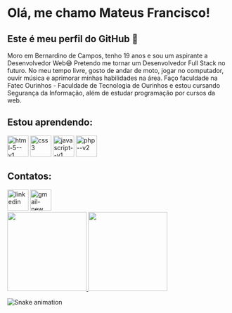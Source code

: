 # Olá, me chamo Mateus Francisco! 
## Este é meu perfil do GitHub 👋

Moro em Bernardino de Campos, tenho 19 anos e sou um aspirante a Desenvolvedor Web😅
Pretendo me tornar um Desenvolvedor Full Stack no futuro. No meu tempo livre, gosto de andar de moto, jogar no computador, ouvir música e aprimorar minhas habilidades na área.
Faço faculdade na Fatec Ourinhos - Faculdade de Tecnologia de Ourinhos e estou cursando Segurança da Informação, além de estudar programação por cursos da web.

## Estou aprendendo:
<img width="48" height="48" src="https://img.icons8.com/color/48/html-5--v1.png" alt="html-5--v1"/> <img width="48" height="48" src="https://img.icons8.com/color/48/css3.png" alt="css3"/> <img width="48" height="48" src="https://img.icons8.com/color/48/javascript--v1.png" alt="javascript--v1"/> <img width="48" height="48" src="https://img.icons8.com/nolan/64/php--v2.png" alt="php--v2"/>

## Contatos:
<div>
<a href="https://www.linkedin.com/in/mateus-francisco-venâncio-de-oliveira-7922a4304" target="_blank"><img width="48" height="48" src="https://img.icons8.com/color/48/linkedin.png" alt="linkedin"/></a>
<a href="mailto:mateusfvdeoliveira169@gmail.com" target="_blank"><img width="48" height="48" src="https://img.icons8.com/color/48/gmail-new.png" alt="gmail-new"/></a> 
</div>

<div>
<a href="https://github.com/cyberscyt3">
<img loading="lazy" height="180em" src="https://github-readme-stats.vercel.app/api/top-langs/?username=cyberscyt3&layout=compact&langs_count=7&theme=dracula"/>
<img loading="lazy" height="180em" src="https://github-readme-stats.vercel.app/api?username=cyberscyt3&show_icons=true&theme=dracula&include_all_commits=true&count_private=true"/>
</div>

<div class="tenor-gif-embed" data-postid="7678103479526093707" data-share-method="host" data-aspect-ratio="1" data-width="100%"><a href="https://tenor.com/view/demon-slayer-genya-demon-slayer-kimetsu-no-yaiba-genya-gif-7678103479526093707"></a><a href="https://tenor.com/search/demon+slayer+genya-gifs"></a></div> <script type="text/javascript" async src="https://tenor.com/embed.js"></script>

![Snake animation](https://github.com/seu-usuário-aqui/cyberscyt3/blob/output/github-contribution-grid-snake.svg)
